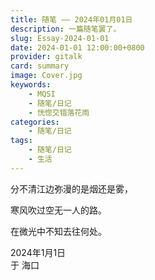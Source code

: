 ```yaml
---
title: 随笔 —— 2024年01月01日
description: 一篇随笔罢了。
slug: Essay-2024-01-01
date: 2024-01-01 12:00:00+0800
provider: gitalk
card: summary
image: Cover.jpg
keywords:
    - MQSI
    - 随笔/日记
    - 恍惚交错落花雨
categories:
    - 随笔/日记
tags:
    - 随笔/日记
    - 生活
---
```


分不清江边弥漫的是烟还是雾，  

寒风吹过空无一人的路。  

在微光中不知去往何处。  

2024年1月1日  
于 海口  